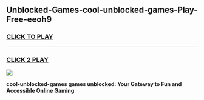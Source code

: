 
## Unblocked-Games-cool-unblocked-games-Play-Free-eeoh9
<h3>
<a href="https://premium76.site?title=cool-unblocked-games&ref=21A">CLICK TO PLAY</a></h3>
<hr>

<h3>
<a href="https://premium76.site?title=cool-unblocked-games&ref=21A">CLICK 2 PLAY</a>
  
</h3>

<a href="https://premium76.site?title=cool-unblocked-games&ref=21A"><img src="https://clearcache.store/games.png"></a>


**cool-unblocked-games games unblocked: Your Gateway to Fun and Accessible Online Gaming**
